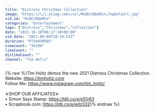 ```yaml
---
title: "Distress Christmas Collection"
image: "https:\/\/i.ytimg.com\/vi\/McBCn9QeMCo\/hqdefault.jpg"
vid_id: "McBCn9QeMCo"
categories: "Entertainment"
tags: ["Distress","Christmas","Collection"]
date: "2021-10-18T06:17:10+03:00"
vid_date: "2021-09-04T18:19:53Z"
duration: "PT1H45M50S"
viewcount: "56204"
likeCount: ""
dislikeCount: ""
channel: "Tim Holtz"
---
```

{% raw %}Tim Holtz demos the new 2021 Distress Christmas Collection.<br />Website: <a rel="nofollow" target="blank" href="https://timholtz.com">https://timholtz.com</a><br />Follow Me: <a rel="nofollow" target="blank" href="https://www.instagram.com/tim_holtz/">https://www.instagram.com/tim_holtz/</a><br /><br />✭SHOP OUR AFFILIATES✭<br />• Simon Says Stamp: <a rel="nofollow" target="blank" href="https://ldli.co/e/p51r63​​">https://ldli.co/e/p51r63​​</a><br />• Scrapbook.com: <a rel="nofollow" target="blank" href="https://ldli.co/e/edz332​​​​">https://ldli.co/e/edz332​​​​</a>{% endraw %}
